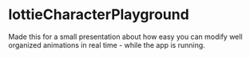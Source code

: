 # lottieCharacterPlayground
Made this for a small presentation about how easy you can modify well organized animations in real time - while the app is running.
